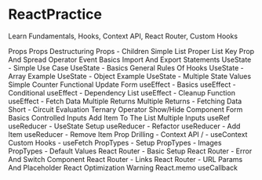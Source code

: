 # ReactPractice
Learn Fundamentals, Hooks, Context API, React Router, Custom Hooks

Props 
Props Destructuring 
Props - Children 
Simple List 
Proper List 
Key Prop And Spread Operator 
Event Basics 
Import And Export Statements 
UseState - Simple Use Case 
UseState - Basics 
General Rules Of Hooks 
UseState - Array Example 
UseState - Object Example 
UseState - Multiple State Values 
Simple Counter 
Functional Update Form 
useEffect - Basics 
useEffect - Conditional 
useEffect - Dependency List 
useEffect - Cleanup Function 
useEffect - Fetch Data 
Multiple Returns 
Multiple Returns - Fetching Data 
Short - Circuit Evaluation 
Ternary Operator 
Show/Hide Component 
Form Basics 
Controlled Inputs 
Add Item To The List 
Multiple Inputs 
useRef 
useReducer - UseState Setup 
useReducer - Refactor 
useReducer - Add Item 
useReducer - Remove Item 
Prop Drilling - 
Context API / - useContext 
Custom Hooks - useFetch 
PropTypes - Setup 
PropTypes - Images 
PropTypes - Default Values 
React Router - Basic Setup 
React Router - Error And Switch Component 
React Router - Links 
React Router - URL Params And Placeholder 
React Optimization Warning 
React.memo 
useCallback 
